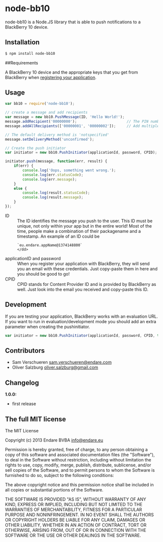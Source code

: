 # node-bb10

node-bb10 is a Node.JS library that is able to push notifications to a BlackBerry 10 device.

## Installation
```bash
$ npm install node-bb10
```
##Requirements

A BlackBerry 10 device and the appropriate keys that you get from BlackBerry when [registering 
your application](http://developer.blackberry.com/services/push/).

## Usage

```js
var bb10 = require('node-bb10');

// create a message and add recipients
var message = new bb10.PushMessage(ID, 'Hello World!');
message.addRecipient('00000000');                       // The PIN number of the recipient
message.addAllRecipients(['00000001', '00000002']);     // Add multiple recipient at once

// The default delivery method is 'notspecified'
message.setDeliveryMethod('unconfirmed');

// Create the push initiator
var initiator = new bb10.PushInitiator(applicationId, password, CPID);

initiator.push(message, function(err, result) {
    if(err) {
        console.log('Oops, something went wrong.');
        console.log(err.statusCode);
        console.log(err.message);
    }
    else {
        console.log(result.statusCode);
        console.log(result.message);
    }
});
```

<dl>
  <dt>ID</dt>
  <dd>
    The ID identifies the message you push to the user. This ID must be unique, not only within your app but
    in the entire world! Most of the time, people make a combination of their packagename and a timestamp. An example
    of an ID could be

    `eu.endare.appName@1374148800`
    </dd>

  <dt>applicationID and password</dt>
  <dd>When you register your application with BlackBerry, they will send you an email with these credentials. Just copy-paste them in here and you should be good to go!</dd>
  
  <dt>CPID</dt>
  <dd>CPID stands for Content Provider ID and is provided by BlackBerry as well. Just look into the email you received and copy-paste this ID.</dd>
</dl>

## Development

If you are testing your application, BlackBerry works with an evaluation URL. If you want to run in evaluation/development mode you should add an extra parameter
when creating the pushinitiator.

```js
var initiator = new bb10.PushInitiator(applicationId, password, CPID, true);
```

## Contributors
 * Sam Verschueren     <sam.verschueren@endare.com>
 * Oliver Salzburg     <oliver.salzburg@gmail.com>

## Changelog
**1.0.0:**
 * first release
 
## The full MIT license

The MIT License

Copyright (c) 2013 Endare BVBA <info@endare.eu>

Permission is hereby granted, free of charge, to any person obtaining a copy
of this software and associated documentation files (the "Software"), to deal
in the Software without restriction, including without limitation the rights
to use, copy, modify, merge, publish, distribute, sublicense, and/or sell
copies of the Software, and to permit persons to whom the Software is
furnished to do so, subject to the following conditions:

The above copyright notice and this permission notice shall be included in
all copies or substantial portions of the Software.

THE SOFTWARE IS PROVIDED "AS IS", WITHOUT WARRANTY OF ANY KIND, EXPRESS OR
IMPLIED, INCLUDING BUT NOT LIMITED TO THE WARRANTIES OF MERCHANTABILITY,
FITNESS FOR A PARTICULAR PURPOSE AND NONINFRINGEMENT. IN NO EVENT SHALL THE
AUTHORS OR COPYRIGHT HOLDERS BE LIABLE FOR ANY CLAIM, DAMAGES OR OTHER
LIABILITY, WHETHER IN AN ACTION OF CONTRACT, TORT OR OTHERWISE, ARISING FROM,
OUT OF OR IN CONNECTION WITH THE SOFTWARE OR THE USE OR OTHER DEALINGS IN
THE SOFTWARE.
